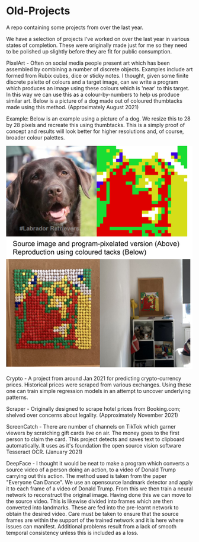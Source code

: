 # Old-Projects
A repo containing some projects from over the last year.

We have a selection of projects I've worked on over the last year in various states of completion. These were originally made just for me so they need to be polished up slightly before they are fit for public consumption.

PixelArt - Often on social media people present art which has been assembled by combining a number of discrete objects. Examples include art formed from Rubix cubes, dice or sticky notes. I thought, given some finite discrete palette of colours and a target image, can we write a program which produces an image using these colours which is 'near' to this target. In this way we can use this as a colour-by-numbers to help us produce similar art. Below is a picture of a dog made out of coloured thumbtacks made using this method. (Approximately August 2021)

Example: Below is an example using a picture of a dog. We resize this to 28 by 28 pixels and recreate this using thumbtacks. This is a simply proof of concept and results will look better for higher resolutions and, of course, broader colour palettes. 

![alt text](https://github.com/WToner/Old-Projects/blob/main/ThreeDogsPixels.png?raw=true)


Crypto - A project from around Jan 2021 for predicting crypto-currency prices. Historical prices were scraped from various exchanges. Using these one can train simple regression models in an attempt to uncover underlying patterns. 

Scraper - Originally designed to scrape hotel prices from Booking.com; shelved over concerns about legality. (Approximately November 2021)

ScreenCatch - There are number of channels on TikTok which garner viewers by scratching gift cards live on air. The money goes to the first person to claim the card. This project detects and saves text to clipboard automatically. It uses as it's foundation the open source vision software Tesseract OCR. (January 2021)

DeepFace - I thought it would be neat to make a program which converts a source video of a person doing an action, to a video of Donald Trump carrying out this action. The method used is taken from the paper "Everyone Can Dance". We use an opensource landmark detector and apply it to each frame of a video of Donald Trump. From this we then train a neural network to reconstruct the original image. Having done this we can move to the source video. This is likewise divided into frames which are then converted into landmarks. These are fed into the pre-learnt network to obtain the desired video. Care must be taken to ensure that the source frames are within the support of the trained network and it is here where issues can manifest. Additional problems result from a lack of smooth temporal consistency unless this is included as a loss.





